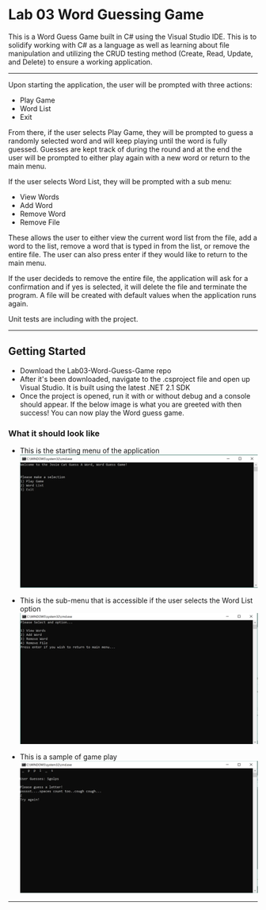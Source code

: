 # Lab 03 Word Guessing Game

This is a Word Guess Game built in C# using the Visual Studio IDE. This is to solidify working 
with C# as a language as well as learning about file manipulation and utilizing the CRUD testing
method (Create, Read, Update, and Delete) to ensure a working application.
*** 

Upon starting the application, the user will be prompted with three actions:

* Play Game
* Word List
* Exit

From there, if the user selects Play Game, they will be prompted to guess a randomly selected word
and will keep playing until the word is fully guessed. Guesses are kept track of during the round 
and at the end the user will be prompted to either play again with a new word or return to the 
main menu.

If the user selects Word List, they will be prompted with a sub menu:

* View Words
* Add Word
* Remove Word
* Remove File

These allows the user to either view the current word list from the file, add a word to the list,
remove a word that is typed in from the list, or remove the entire file. The user can also press
enter if they would like to return to the main menu.

If the user decideds to remove the entire file, the application will ask for a confirmation and if
yes is selected, it will delete the file and terminate the program. A file will be created with
default values when the application runs again.

Unit tests are including with the project.
***
## Getting Started
* Download the Lab03-Word-Guess-Game repo
* After it's been downloaded, navigate to the .csproject file and open up Visual Studio. It is 
  built using the latest .NET 2.1 SDK
* Once the project is opened, run it with or without debug and a console should appear. 
  If the below image is what you are greeted with then success! You can now play the Word guess
  game.

### What it should look like
* This is the starting menu of the application
![Guess-Game-Home](lab03-word-guess.PNG)

* This is the sub-menu that is accessible if the user selects the Word List option
![Guess-Game-Visual](lab03-word-guess-menu2.PNG)

* This is a sample of game play
![Game-Play](lab03-game-play.PNG)
***
